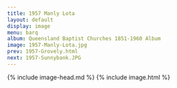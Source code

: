```yaml
---
title: 1957 Manly Lota
layout: default
display: image
menu: barq
album: Queensland Baptist Churches 1851-1960 Album
image: 1957-Manly-Lota.jpg
prev: 1957-Grovely.html
next: 1957-Sunnybank.JPG
---
```

{% include image-head.md %}
{% include image.html %}